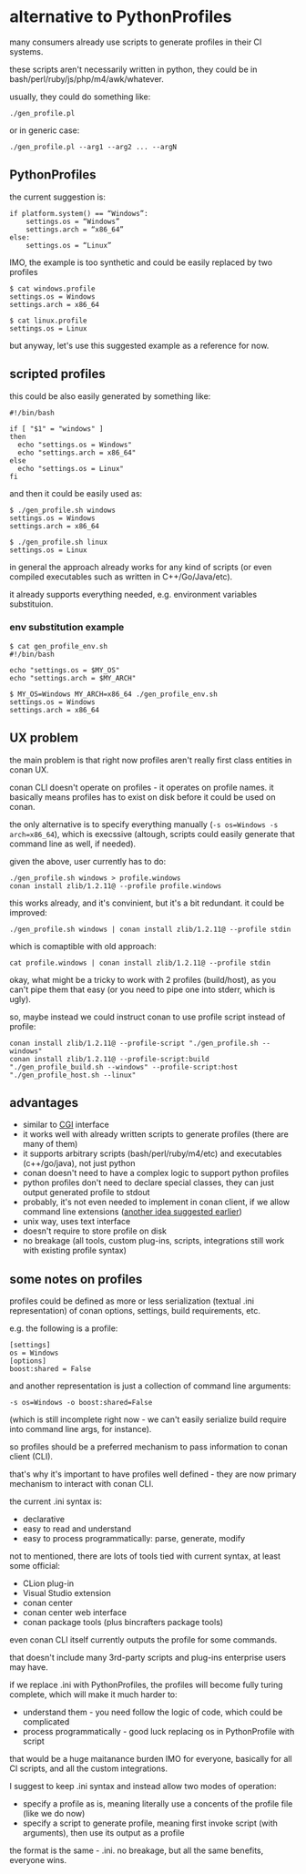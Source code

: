# alternative to PythonProfiles

many consumers already use scripts to generate profiles in their CI systems.

these scripts aren't necessarily written in python, they could be in bash/perl/ruby/js/php/m4/awk/whatever.

usually, they could do something like:

```
./gen_profile.pl
```

or in generic case:

```
./gen_profile.pl --arg1 --arg2 ... --argN
```

## PythonProfiles

the current suggestion is:

```
if platform.system() == “Windows”:
    settings.os = “Windows”
    settings.arch = “x86_64”
else:
    settings.os = “Linux”
```

IMO, the example is too synthetic and could be easily replaced by two profiles
```
$ cat windows.profile
settings.os = Windows
settings.arch = x86_64

$ cat linux.profile
settings.os = Linux
```
but anyway, let's use this suggested example as a reference for now.

## scripted profiles

this could be also easily generated by something like:
```
#!/bin/bash

if [ "$1" = "windows" ]
then
  echo "settings.os = Windows"
  echo "settings.arch = x86_64"
else
  echo "settings.os = Linux"
fi
```

and then it could be easily used as:
```
$ ./gen_profile.sh windows
settings.os = Windows
settings.arch = x86_64

$ ./gen_profile.sh linux
settings.os = Linux
```

in general the approach already works for any kind of scripts (or even compiled executables such as written in C++/Go/Java/etc).

it already supports everything needed, e.g. environment variables substituion.

### env substitution example

```
$ cat gen_profile_env.sh
#!/bin/bash

echo "settings.os = $MY_OS"
echo "settings.arch = $MY_ARCH"
```
```
$ MY_OS=Windows MY_ARCH=x86_64 ./gen_profile_env.sh
settings.os = Windows
settings.arch = x86_64
```

## UX problem

the main problem is that right now profiles aren't really first class entities in conan UX.

conan CLI doesn't operate on profiles - it operates on profile names. it basically means profiles has to exist on disk before it could be used on conan.

the only alternative is to specify everything manually (`-s os=Windows -s arch=x86_64`), which is execssive (altough, scripts could easily generate that command line as well, if needed).

given the above, user currently has to do:

```
./gen_profile.sh windows > profile.windows
conan install zlib/1.2.11@ --profile profile.windows
```

this works already, and it's convinient, but it's a bit redundant. it could be improved:

```
./gen_profile.sh windows | conan install zlib/1.2.11@ --profile stdin
```

which is comaptible with old approach:
```
cat profile.windows | conan install zlib/1.2.11@ --profile stdin
```

okay, what might be a tricky to work with 2 profiles (build/host), as you can't pipe them that easy (or you need to pipe one into stderr, which is ugly).

so, maybe instead we could instruct conan to use profile script instead of profile:

```
conan install zlib/1.2.11@ --profile-script "./gen_profile.sh --windows"
conan install zlib/1.2.11@ --profile-script:build "./gen_profile_build.sh --windows" --profile-script:host "./gen_profile_host.sh --linux"
```

## advantages

- similar to [CGI](https://en.wikipedia.org/wiki/Common_Gateway_Interface) interface
- it works well with already written scripts to generate profiles (there are many of them)
- it supports arbitrary scripts (bash/perl/ruby/m4/etc) and executables (c++/go/java), not just python
- conan doesn't need to have a complex logic to support python profiles
- python profiles don't need to declare special classes, they can just output generated profile to stdout
- probably, it's not even needed to implement in conan client, if we allow command line extensions ([another idea suggested earlier](https://github.com/conan-io/conan/issues/7085))
- unix way, uses text interface
- doesn't require to store profile on disk
- no breakage (all tools, custom plug-ins, scripts, integrations still work with existing profile syntax)

## some notes on profiles

profiles could be defined as more or less serialization (textual .ini representation) of conan options, settings, build requirements, etc.

e.g. the following is a profile:
```
[settings]
os = Windows
[options]
boost:shared = False
```
and another representation is just a collection of command line arguments:
```
-s os=Windows -o boost:shared=False
```
(which is still incomplete right now - we can't easily serialize build require into command line args, for instance).

so profiles should be a preferred mechanism to pass information to conan client (CLI).

that's why it's important to have profiles well defined - they are now primary mechanism to interact with conan CLI.

the current .ini syntax is:
- declarative
- easy to read and understand
- easy to process programmatically: parse, generate, modify

not to mentioned, there are lots of tools tied with current syntax, at least some official:
- CLion plug-in
- Visual Studio extension
- conan center
- conan center web interface
- conan package tools (plus bincrafters package tools)

even conan CLI itself currently outputs the profile for some commands.

that doesn't include many 3rd-party scripts and plug-ins enterprise users may have.

if we replace .ini with PythonProfiles, the profiles will become fully turing complete, which will make it much harder to:
- understand them - you need follow the logic of code, which could be complicated
- process programmatically - good luck replacing os in PythonProfile with script

that would be a huge maitanance burden IMO for everyone, basically for all CI scripts, and all the custom integrations.

I suggest to keep .ini syntax and instead allow two modes of operation:
- specify a profile as is, meaning literally use a concents of the profile file (like we do now)
- specify a script to generate profile, meaning first invoke script (with arguments), then use its output as a profile

the format is the same - .ini. no breakage, but all the same benefits, everyone wins.
